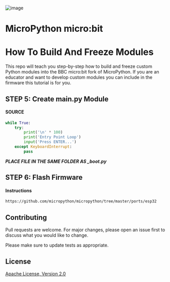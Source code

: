![image](https://github.com/mytechnotalent/MicroPython-micro-bit_How_To_Build_And_Freeze_Modules/blob/master/MPMBHTBAFM.png?raw=true)

# MicroPython micro:bit
# How To Build And Freeze Modules
This repo will teach you step-by-step how to build and freeze custom Python modules into the BBC micro:bit fork of MicroPython.  If you are an educator and want to develop custom modules you can include in the firmware this tutorial is for you.

## STEP 5: Create main.py Module
#### SOURCE 
```python
while True:
    try:
        print('\n' * 100)
        print('Entry Point Loop')
        input('Press ENTER...')
    except KeyboardInterrupt:
        pass
```
***PLACE FILE IN THE SAME FOLDER AS _boot.py***

## STEP 6: Flash Firmware
#### Instructions 
```bash
https://github.com/micropython/micropython/tree/master/ports/esp32
```

## Contributing
Pull requests are welcome. For major changes, please open an issue first to discuss what you would like to change.

Please make sure to update tests as appropriate.

## License
[Apache License, Version 2.0](https://www.apache.org/licenses/LICENSE-2.0)
